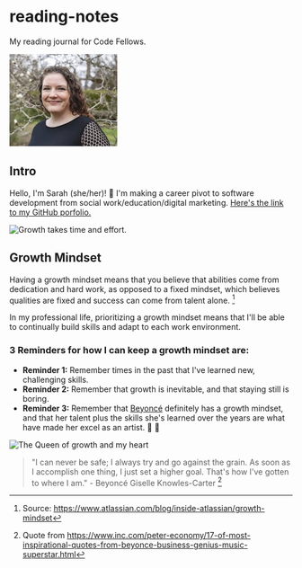 # reading-notes
My reading journal for Code Fellows.

![headshot](headshot_small.jpg)

## Intro
Hello, I'm Sarah (she/her)! :wave: I'm making a career pivot to software development from social work/education/digital marketing.
[Here's the link to my GitHub porfolio.](https://github.com/s-glass)

![Growth takes time and effort.](https://live.staticflickr.com/5136/5465731118_458b01573b_n.jpg)

## Growth Mindset
Having a growth mindset means that you believe that abilities come from dedication and hard work, as opposed to a fixed mindset, which believes qualities are fixed and success can come from talent alone. [^1]

[^1]: Source: https://www.atlassian.com/blog/inside-atlassian/growth-mindset

In my professional life, prioritizing a growth mindset means that I'll be able to continually build skills and adapt to each work environment. 

### 3 Reminders for how I can keep a growth mindset are:
- **Reminder 1:** Remember times in the past that I've learned new, challenging skills.
- **Reminder 2:** Remember that growth is inevitable, and that staying still is boring. 
- **Reminder 3:** Remember that [Beyoncé](https://beyonce.com/) definitely has a growth mindset, and that her talent plus the skills she's learned over the years are what have made her excel as an artist. 👑 🐝


![The Queen of growth and my heart](Beyoncé_Black_Is_King_Still.jpg)
                                                                                                                               
  > "I can never be safe; I always try and go against the grain. As soon as I accomplish one thing, I just set a higher goal. That's how I've gotten to where I am." - Beyoncé Giselle Knowles-Carter [^2]                                                                                               

[^2]: Quote from https://www.inc.com/peter-economy/17-of-most-inspirational-quotes-from-beyonce-business-genius-music-superstar.html



